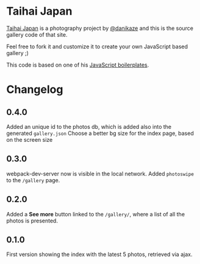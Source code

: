 # Taihai Japan

[Taihai Japan](https://taihaijapan.com) is a photography project by [@danikaze](https://twitter.com/danikaze) and this is the source gallery code of that site.

Feel free to fork it and customize it to create your own JavaScript based gallery ;)

This code is based on one of his [JavaScript boilerplates](https://github.com/danikaze/boilerplate-webpack-babel).

# Changelog

## 0.4.0
Added an unique id to the photos db, which is added also into the generated `gallery.json`
Choose a better bg size for the index page, based on the screen size

## 0.3.0
webpack-dev-server now is visible in the local network.
Added `photoswipe` to the `/gallery` page.

## 0.2.0
Added a **See more** button linked to the `/gallery/`, where a list of all the photos is presented.

## 0.1.0
First version showing the index with the latest 5 photos, retrieved via ajax.
